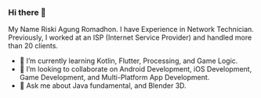 ### Hi there 👋
My Name Riski Agung Romadhon.
I have Experience in Network Technician. Previously, I worked at an ISP (Internet Service Provider) and handled more than 20 clients.

<!--
**losshin/losshin** is a ✨ _special_ ✨ repository because its `README.md` (this file) appears on your GitHub profile.

Here are some ideas to get you started:

- 🔭 I’m currently working on ...
- 🌱 I’m currently learning ...
- 👯 I’m looking to collaborate on ...
- 🤔 I’m looking for help with ...
- 💬 Ask me about ...
- 📫 How to reach me: ...
- 😄 Pronouns: ...
- ⚡ Fun fact: ...
-->

- 🌱 I’m currently learning Kotlin, Flutter, Processing, and Game Logic.
- 👯 I’m looking to collaborate on Android Development, iOS Development, Game Development, and Multi-Platform App Development.
- 💬 Ask me about Java fundamental, and Blender 3D.
